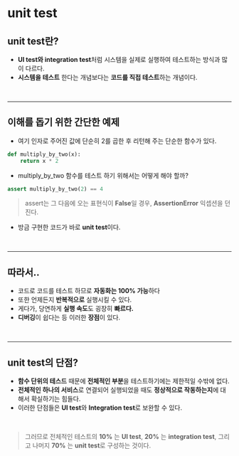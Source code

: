 # **unit test**

## **unit test**란?
- **UI test와 integration test**처럼 시스템을 실제로 실행하여 테스트하는 방식과 많이 다르다.
- **시스템을 테스트** 한다는 개념보다는 **코드를 직접 테스트**하는 개념이다.

<br>

---
## **이해를 돕기 위한 간단한 예제**
- 여기 인자로 주어진 값에 단순히 2를 곱한 후 리턴해 주는 단순한 함수가 있다.
~~~python
def multiply_by_two(x):
    return x * 2
~~~
- multiply_by_two 함수를 테스트 하기 위해서는 어떻게 해야 할까?
~~~python
assert multiply_by_two(2) == 4
~~~
> assert는 그 다음에 오는 표현식이 **False**일 경우, **AssertionError** 익셉션을 던진다.
- 방금 구현한 코드가 바로 **unit test**이다.

<br>

---
## **따라서..**
- 코드로 코드를 테스트 하므로 **자동화는 100% 가능**하다
- 또한 언제든지 **반복적으로** 실행시킬 수 있다.
- 게다가, 당연하게 **실행 속도**도 굉장히 **빠르다.**
- **디버깅**이 쉽다는 등 이러한 **장점**이 있다.

<br>

---
## **unit test의 단점?**
- **함수 단위의 테스드** 때문에 **전체적인 부분**을 테스트하기에는 제한적일 수밖에 없다.
- **전체적인 하나의 서비스**로 연결되어 실행되었을 때도 **정상적으로 작동하는지**에 대해서 확실하기는 힘들다.
- 이러한 단점들은 **UI test**와 **Integration test**로 보완할 수 있다.

<br>

> 그러므로 전체적인 테스트의 **10%** 는 **UI test**, **20%** 는 **integration test**, 그리고 나머지 **70%** 는 **unit test**로 구성하는 것이다.